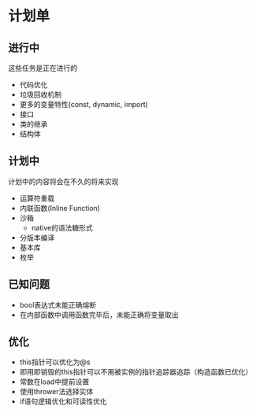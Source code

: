 # 计划单
## 进行中
这些任务是正在进行的
* 代码优化
* 垃圾回收机制
* 更多的变量特性(const, dynamic, import)
* 接口
* 类的继承
* 结构体

## 计划中
计划中的内容将会在不久的将来实现
* 运算符重载
* 内联函数(Inline Function)
* 沙箱
  * native的语法糖形式 
* 分版本编译
* 基本库
* 枚举

## 已知问题
* bool表达式未能正确熔断
* 在内部函数中调用函数完毕后，未能正确将变量取出

## 优化
* this指针可以优化为@s
* 即用即销毁的this指针可以不用被实例的指针追踪器追踪（构造函数已优化）
* 常数在load中提前设置
* 使用thrower法选择实体
* if语句逻辑优化和可读性优化
